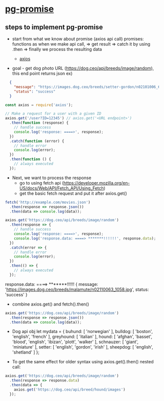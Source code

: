 # [pg-promise](https://learn.digitalcrafts.com/flex/lessons/databases/pg-promise/#overview)


## steps to implement pg-promise
- start from what we know about promise (axios api call)
    promises: functions as when we make api call, => get result 
      => catch it by using .then => finally we process the resulting data

  * [axios](https://www.npmjs.com/package/axios#installing)

* goal - get dog photo URL (https://dog.ceo/api/breeds/image/random), this end point returns json
  ex) 
```json  
  {
    "message": "https://images.dog.ceo/breeds/setter-gordon/n02101006_615.jpg",
    "status": "success"
  }
```

```js
const axios = require('axios');

// Make a request for a user with a given ID
axios.get('/user?ID=12345') // axios.get('<URL endpoint>')
  .then(function (response) {
    // handle success
    console.log('response: ====>', response);
  })
  .catch(function (error) {
    // handle error
    console.log(error);
  })
  .then(function () {
    // always executed
  });
```

- Next, we want to process the response
    * go to using fetch api (https://developer.mozilla.org/en-US/docs/Web/API/Fetch_API/Using_Fetch)
    - get the basic fetch request and put it after axios.get()
```js
fetch('http://example.com/movies.json')
  .then(response => response.json())
  .then(data => console.log(data));
```



```js
axios.get('https://dog.ceo/api/breeds/image/random')
  .then(response => {
    // handle success
    console.log('response: ====>', response);
    console.log('response.data: ====> *******!!!!!!', response.data);
  })
  .catch(error => {
    // handle error
    console.log(error);
  })
  .then(() => {
    // always executed
  });
```
response.data: ====> *******!!!!!! {
  message: 'https://images.dog.ceo/breeds/malamute/n02110063_1058.jpg',
  status: 'success'
}

* combine axios.get() and fetch().then()
```js
axios.get('https://dog.ceo/api/breeds/image/random')
  .then(response => response.json())
  .then(data => console.log(data));
```

* Dog api obj
let mydata = {
  buhund: [ 'norwegian' ],
  bulldog: [ 'boston', 'english', 'french' ],
  greyhound: [ 'italian' ],
  hound: [
    'afghan', 'basset',
    'blood',  'english',
    'ibizan', 'plott',
    'walker'
  ],
  schnauzer: [ 'giant', 'miniature' ],
  setter: [ 'english', 'gordon', 'irish' ],
  sheepdog: [ 'english', 'shetland' ]
};

- To get the same effect for older syntax using axios.get().then() nested call: 

```js
axios.get('https://dog.ceo/api/breeds/image/random')
  .then(response => response.data)
  .then(data => {
    axios.get('https://dog.ceo/api/breed/hound/images')
  });
```